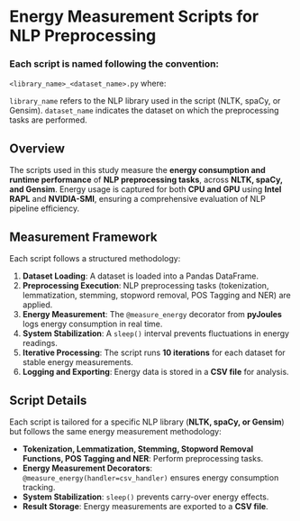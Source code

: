 # Energy Measurement Scripts for NLP Preprocessing

### Each script is named following the convention:

`<library_name>_<dataset_name>.py` where:

`library_name` refers to the NLP library used in the script (NLTK, spaCy, or Gensim).
`dataset_name` indicates the dataset on which the preprocessing tasks are performed.

## Overview  
The scripts used in this study measure the **energy consumption and runtime performance** of **NLP preprocessing tasks**,  across **NLTK, spaCy, and Gensim**. Energy usage is captured for both **CPU and GPU** using **Intel RAPL** and **NVIDIA-SMI**, ensuring a comprehensive evaluation of NLP pipeline efficiency.

## Measurement Framework  
Each script follows a structured methodology:
1. **Dataset Loading**: A dataset is loaded into a Pandas DataFrame.
2. **Preprocessing Execution**: NLP preprocessing tasks (tokenization, lemmatization, stemming, stopword removal, POS Tagging and NER) are applied.
3. **Energy Measurement**: The `@measure_energy` decorator from **pyJoules** logs energy consumption in real time.
4. **System Stabilization**: A `sleep()` interval prevents fluctuations in energy readings.
5. **Iterative Processing**: The script runs **10 iterations** for each dataset for stable energy measurements.
6. **Logging and Exporting**: Energy data is stored in a **CSV file** for analysis.

## Script Details  
Each script is tailored for a specific NLP library (**NLTK, spaCy, or Gensim**) but follows the same energy measurement methodology:
- **Tokenization, Lemmatization, Stemming, Stopword Removal Functions, POS Tagging and NER**: Perform preprocessing tasks.
- **Energy Measurement Decorators**: `@measure_energy(handler=csv_handler)` ensures energy consumption tracking.
- **System Stabilization**: `sleep()` prevents carry-over energy effects.
- **Result Storage**: Energy measurements are exported to a **CSV file**.




